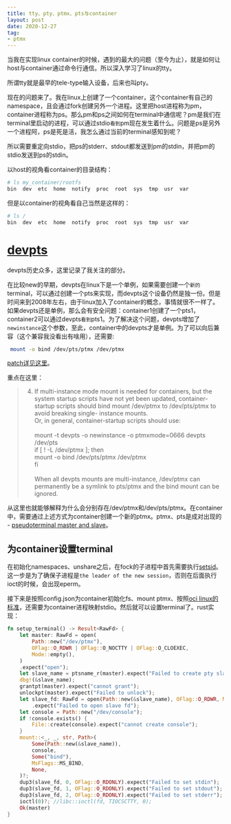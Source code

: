 ```yaml
---
title: tty、pty、ptmx、pts与container
layout: post
date: 2020-12-27
tag:
- ptmx
---
```


当我在实现linux container的时候，遇到的最大的问题（至今为止），就是如何让host与container通过命令行通信。所以深入学习了linux的tty。

所谓tty就是最早的tele-type输入设备，后来也叫pty。

现在的问题来了。我在linux上创建了一个container，这个container有自己的namespace，且会通过fork创建另外一个进程。这里把host进程称为pm，container进程称为ps。那么pm和ps之间如何在terminal中通信呢？pm是我们在terminal里启动的进程，可以通过stdio`看到`pm现在发生着什么。问题是ps是另外一个进程阿，ps是死是活，我怎么通过当前的terminal感知到呢？

所以需要重定向stdio，把ps的stderr、stdout都发送到pm的stdin，并把pm的stdio发送到ps的stdin。

以host的视角看container的目录结构：

```sh
# ls my_container/rootfs       
bin  dev  etc  home  notify  proc  root  sys  tmp  usr  var
```

但是以container的视角看自己当然是这样的：

```sh
# ls /       
bin  dev  etc  home  notify  proc  root  sys  tmp  usr  var
```

# [devpts](https://www.kernel.org/doc/html/latest/filesystems/devpts.html)

devpts历史众多，这里记录了我关注的部分。

在比较new的早期，devpts在linux下是一个单例，如果需要创建一个`新的`terminal，可以通过创建一个pts来实现，而devpts这个设备仍然是独一份。但是时间来到2008年左右，由于linux加入了container的概念，事情就很不一样了。如果devpts还是单例，那么会有安全问题：container1创建了一个pts1，container2可以通过devpts`看到`pts1。为了解决这个问题，devpts增加了`newinstance`这个参数，至此，container中的devpts才是单例。为了可以向后兼容（这个兼容我没看出有啥用），还需要:
```sh
 mount -o bind /dev/pts/ptmx /dev/ptmx
 ```

[patch详见这里](https://lwn.net/Articles/689539/)。

重点在这里：

>4. If multi-instance mode mount is needed for containers, but the system
   startup scripts have not yet been updated, container-startup scripts
   should bind mount /dev/ptmx to /dev/pts/ptmx to avoid breaking single-
   instance mounts.
\
   Or, in general, container-startup scripts should use:\
\
	mount -t devpts -o newinstance -o ptmxmode=0666 devpts /dev/pts\
	if [ ! -L /dev/ptmx ]; then\
		mount -o bind /dev/pts/ptmx /dev/ptmx\
	fi\
\
   When all devpts mounts are multi-instance, /dev/ptmx can permanently be
   a symlink to pts/ptmx and the bind mount can be ignored.

从这里也就能够解释为什么会分别存在/dev/ptmx和/dev/pts/ptmx。在container中，需要通过上述方式为container创建一个新的ptmx。ptmx、pts是成对出现的 - [pseudoterminal master and slave](https://linux.die.net/man/4/ptmx)。

## 为container设置terminal

在初始化namespaces、unshare之后，在fock的子进程中首先需要执行[setsid](https://man7.org/linux/man-pages/man2/setsid.2.html)。这一步是为了确保子进程是`the leader of the new session`，否则在后面执行ioct的时候，会出现eperm。

接下来是按照config.json为container初始化fs、mount ptmx、按照[oci linux的标准](https://github.com/opencontainers/runtime-spec/blob/master/runtime-linux.md)，还需要为container进程映射stdio。然后就可以设置terminal了。rust实现：

```rust
fn setup_terminal() -> Result<RawFd> {
    let master: RawFd = open(
        Path::new("/dev/ptmx"),
        OFlag::O_RDWR | OFlag::O_NOCTTY | OFlag::O_CLOEXEC,
        Mode::empty(),
    )
    .expect("open");
    let slave_name = ptsname_r(master).expect("Failed to create pty slave");
    dbg!(&slave_name);
    grantpt(master).expect("cannot grant");
    unlockpt(master).expect("Failed to unlock");
    let slave_fd: RawFd = open(Path::new(&slave_name), OFlag::O_RDWR, Mode::empty())
        .expect("Failed to open slave fd");
    let console = Path::new("/dev/console");
    if !console.exists() {
        File::create(console).expect("cannot create console");
    }
    mount::<_, _, str, Path>(
        Some(Path::new(&slave_name)),
        console,
        Some("bind"),
        MsFlags::MS_BIND,
        None,
    )?;
    dup3(slave_fd, 0, OFlag::O_RDONLY).expect("Failed to set stdin");
    dup3(slave_fd, 1, OFlag::O_RDONLY).expect("Failed to set stdout");
    dup3(slave_fd, 2, OFlag::O_RDONLY).expect("Failed to set stderr");
    ioctl(0)?; //libc::ioctl(fd, TIOCSCTTY, 0);
    Ok(master)
}
```
